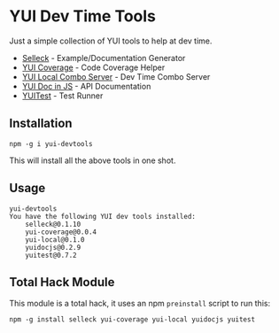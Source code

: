 YUI Dev Time Tools
==================

Just a simple collection of YUI tools to help at dev time.

* [Selleck](https://github.com/rgrove/selleck) - Example/Documentation Generator
* [YUI Coverage](https://github.com/davglass/yui-coverage) - Code Coverage Helper
* [YUI Local Combo Server](https://github.com/davglass/yui-local) - Dev Time Combo Server
* [YUI Doc in JS](https://github.com/davglass/yuidocjs) - API Documentation
* [YUITest](https://github.com/yui/yuitest) - Test Runner

Installation
------------

    npm -g i yui-devtools

This will install all the above tools in one shot.

Usage
-----

    yui-devtools
    You have the following YUI dev tools installed:
        selleck@0.1.10
        yui-coverage@0.0.4
        yui-local@0.1.0
        yuidocjs@0.2.9
        yuitest@0.7.2


Total Hack Module
-----------------

This module is a total hack, it uses an npm `preinstall` script to run this:

    npm -g install selleck yui-coverage yui-local yuidocjs yuitest

